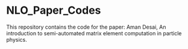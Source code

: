 # NLO_Paper_Codes

This repository contains the code for the paper: Aman Desai, An introduction to semi-automated matrix element computation in particle
physics.  
